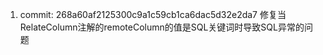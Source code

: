 1. commit: 268a60af2125300c9a1c59cb1ca6dac5d32e2da7
   修复当RelateColumn注解的remoteColumn的值是SQL关键词时导致SQL异常的问题